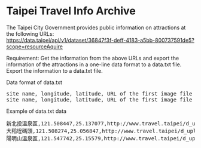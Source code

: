 # Taipei Travel Info Archive
The Taipei City Government provides public information on attractions at the following URLs:  
https://data.taipei/api/v1/dataset/36847f3f-deff-4183-a5bb-800737591de5?scope=resourceAquire  
  
Requirement: Get the information from the above URLs and export the information of the attractions in a one-line data format to a data.txt file.
Export the information to a data.txt file.

Data format of data.txt
<pre>
site name, longitude, latitude, URL of the first image file  
site name, longitude, latitude, URL of the first image file
</pre>

Example of data.txt data
<pre>
新北投溫泉區,121.508447,25.137077,http://www.travel.taipei/d_upload_ttn/sceneadmin/pic/11000848.jpg
大稻埕碼頭,121.508274,25.056847,http://www.travel.taipei/d_upload_ttn/sceneadmin/pic/11000340.jpg
陽明山溫泉區,121.547742,25.15579,http://www.travel.taipei/d_upload_ttn/sceneadmin/pic/11000985.jpg
</pre>
